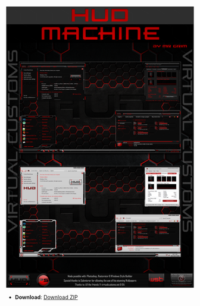 ![PREVIEW][PREVIEW]

[PREVIEW]: ./Preview.png

- **Download**: [Download ZIP][DOWNLOAD]

[DOWNLOAD]: https://github.com/The-Back-Room/HUD-Machine-Icon-Packs-for-Resource-Redirect/raw/refs/heads/main/HUD-Machine-Red/HUD-Machine-Red.zip